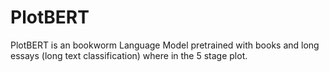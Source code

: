 # PlotBERT
PlotBERT is an bookworm Language Model pretrained with books and long essays (long text classification) where in the 5 stage plot.
